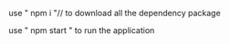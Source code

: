 use " npm i  "// to download all the dependency package 



use " npm start "  to run the application
